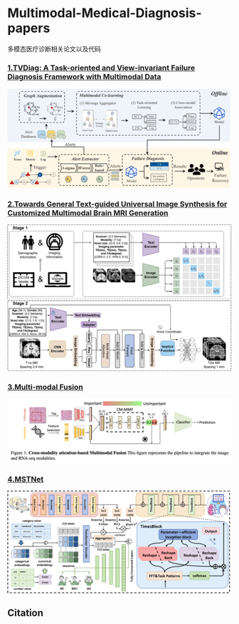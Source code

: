 # Multimodal-Medical-Diagnosis-papers
多模态医疗诊断相关论文以及代码
### [1.TVDiag: A Task-oriented and View-invariant Failure Diagnosis Framework with Multimodal Data](https://github.com/WHU-AISE/TVDiag/tree/main)
![](./imgs/structure.png)
### [2.Towards General Text-guided Universal Image Synthesis for Customized Multimodal Brain MRI Generation](https://github.com/Wangyulin-user/TUMSyn)
![](./imgs/github_framework.jpg)
### [3.Multi-modal Fusion](https://github.com/hrlblab/CS-MIL/tree/main)
![Overview](https://github.com/hrlblab/CS-MIL/blob/main/Cross_modality.png)<br />
### [4.MSTNet](https://github.com/JustlfC03/MSTNet/tree/main)
![](./imgs/model.png)
## Citation
```

```
